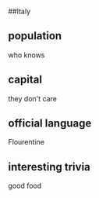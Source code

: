 ##Italy
## population
who knows

## capital
they don't care
 
## official language
Flourentine

## interesting trivia
good food


